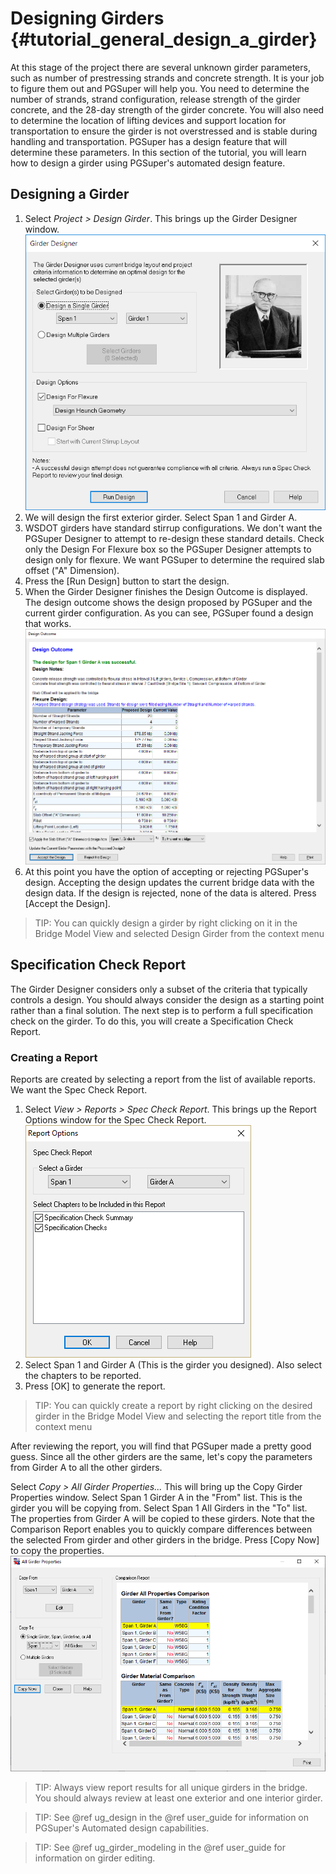 Designing Girders {#tutorial_general_design_a_girder}
==============================
At this stage of the project there are several unknown girder parameters, such as number of prestressing strands and concrete strength. It is your job to figure them out and PGSuper will help you. You need to determine the number of strands, strand configuration, release strength of the girder concrete, and the 28-day strength of the girder concrete. You will also need to determine the location of lifting devices and support location for transportation to ensure the girder is not overstressed and is stable during handling and transportation. PGSuper has a design feature that will determine these parameters. In this section of the tutorial, you will learn how to design a girder using PGSuper's automated design feature.

Designing a Girder
-----------------------
1. Select *Project > Design Girder*. This brings up the Girder Designer window. ![](Tutorial_General_Girder_Designer.png)
2. We will design the first exterior girder. Select Span 1 and Girder A.
3. WSDOT girders have standard stirrup configurations. We don't want the PGSuper Designer to attempt to re-design these standard details. Check only the Design For Flexure box so the PGSuper Designer attempts to design only for flexure. We want PGSuper to determine the required slab offset ("A" Dimension).
4. Press the [Run Design] button to start the design.
5. When the Girder Designer finishes the Design Outcome is displayed. The design outcome shows the design proposed by PGSuper and the current girder configuration. As you can see, PGSuper found a design that works. ![](Tutorial_General_Design_Outcome.png)
6. At this point you have the option of accepting or rejecting PGSuper's design. Accepting the design updates the current bridge data with the design data. If the design is rejected, none of the data is altered. Press [Accept the Design].

> TIP: You can quickly design a girder by right clicking on it in the Bridge Model View and selected Design Girder from the context menu

Specification Check Report
---------------------------
The Girder Designer considers only a subset of the criteria that typically controls a design. You should always consider the design as a starting point rather than a final solution. The next step is to perform a full specification check on the girder. To do this, you will create a Specification Check Report.

### Creating a Report ###
Reports are created by selecting a report from the list of available reports. We want the Spec Check Report.
1. Select *View > Reports > Spec Check Report*. This brings up the Report Options window for the Spec Check Report. ![](Tutorial_General_Report_Options.png)
2. Select Span 1 and Girder A (This is the girder you designed). Also select the chapters to be reported. 
4. Press [OK] to generate the report.

> TIP: You can quickly create a report by right clicking on the desired girder in the Bridge Model View and selecting the report title from the context menu

After reviewing the report, you will find that PGSuper made a pretty good guess. Since all the other girders are the same, let's copy the parameters from Girder A to all the other girders.

Select *Copy > All Girder Properties...* This will bring up the Copy Girder Properties window. Select Span 1 Girder A in the "From" list. This is the girder you will be copying from. Select Span 1 All Girders in the "To" list. The properties from Girder A will be copied to these girders. Note that the Comparison Report enables you to quickly compare differences between the selected From girder and other girders in the bridge. Press [Copy Now] to copy the properties. ![](Tutorial_General_Copy_Girder_Properties.png)

> TIP: Always view report results for all unique girders in the bridge. You should always review at least one exterior and one interior girder.

> TIP: See @ref ug_design in the @ref user_guide for information on PGSuper's Automated design capabilities.

> TIP: See @ref ug_girder_modeling in the @ref user_guide for information on girder editing.

